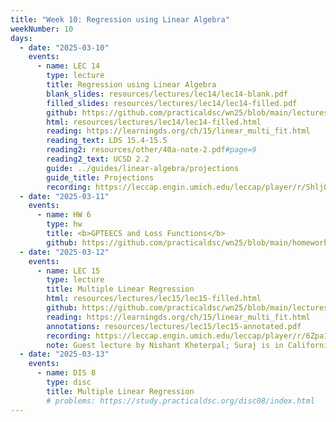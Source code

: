 ```yaml
---
title: "Week 10: Regression using Linear Algebra"
weekNumber: 10
days:
  - date: "2025-03-10"
    events:
      - name: LEC 14
        type: lecture
        title: Regression using Linear Algebra
        blank_slides: resources/lectures/lec14/lec14-blank.pdf
        filled_slides: resources/lectures/lec14/lec14-filled.pdf
        github: https://github.com/practicaldsc/wn25/blob/main/lectures/lec14/
        html: resources/lectures/lec14/lec14-filled.html
        reading: https://learningds.org/ch/15/linear_multi_fit.html
        reading_text: LDS 15.4-15.5
        reading2: resources/other/40a-note-2.pdf#page=9
        reading2_text: UCSD 2.2
        guide: ../guides/linear-algebra/projections
        guide_title: Projections
        recording: https://leccap.engin.umich.edu/leccap/player/r/ShljO9
  - date: "2025-03-11"
    events:
      - name: HW 6
        type: hw
        title: <b>GPTEECS and Loss Functions</b>
        github: https://github.com/practicaldsc/wn25/blob/main/homeworks/hw06/hw06.ipynb
  - date: "2025-03-12"
    events:
      - name: LEC 15
        type: lecture
        title: Multiple Linear Regression
        html: resources/lectures/lec15/lec15-filled.html
        github: https://github.com/practicaldsc/wn25/blob/main/lectures/lec15/
        reading: https://learningds.org/ch/15/linear_multi_fit.html
        annotations: resources/lectures/lec15/lec15-annotated.pdf
        recording: https://leccap.engin.umich.edu/leccap/player/r/6Zpa1q
        note: Guest lecture by Nishant Kheterpal; Suraj is in California supporting his <a href="https://dsc-capstone.org/showcase-25/">former UCSD students</a> (but has OH today/tomorrow).
  - date: "2025-03-13"
    events:
      - name: DIS 8
        type: disc
        title: Multiple Linear Regression
        # problems: https://study.practicaldsc.org/disc08/index.html
---
```

